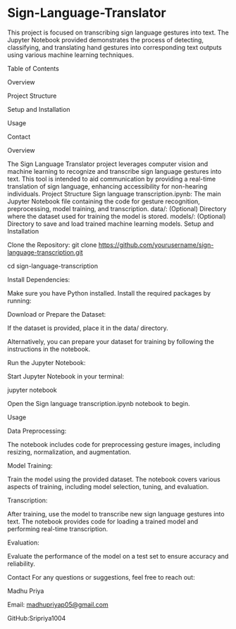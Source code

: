 # Sign-Language-Translator
This project is focused on transcribing sign language gestures into text. The Jupyter Notebook provided demonstrates the process of detecting, classifying, and translating hand gestures into corresponding text outputs using various machine learning techniques.

Table of Contents

Overview

Project Structure

Setup and Installation

Usage

Contact

Overview

The Sign Language Translator project leverages computer vision and machine learning to recognize and transcribe sign language gestures into text. This tool is intended to aid communication by providing a real-time translation of sign language, enhancing accessibility for non-hearing individuals.
Project Structure
Sign language transcription.ipynb: The main Jupyter Notebook file containing the code for gesture recognition, preprocessing, model training, and transcription.
data/: (Optional) Directory where the dataset used for training the model is stored.
models/: (Optional) Directory to save and load trained machine learning models.
Setup and Installation

Clone the Repository:
git clone https://github.com/yourusername/sign-language-transcription.git

cd sign-language-transcription

Install Dependencies:

Make sure you have Python installed. Install the required packages by running:

Download or Prepare the Dataset:

If the dataset is provided, place it in the data/ directory.

Alternatively, you can prepare your dataset for training by following the instructions in the notebook.

Run the Jupyter Notebook:

Start Jupyter Notebook in your terminal:

jupyter notebook

Open the Sign language transcription.ipynb notebook to begin.

Usage

Data Preprocessing:

The notebook includes code for preprocessing gesture images, including resizing, normalization, and augmentation.

Model Training:

Train the model using the provided dataset. The notebook covers various aspects of training, including model selection, tuning, and evaluation.

Transcription:

After training, use the model to transcribe new sign language gestures into text. The notebook provides code for loading a trained model and performing real-time transcription.

Evaluation:

Evaluate the performance of the model on a test set to ensure accuracy and reliability.

Contact
For any questions or suggestions, feel free to reach out:

Madhu Priya

Email: madhupriyap05@gmail.com

GitHub:Sripriya1004
